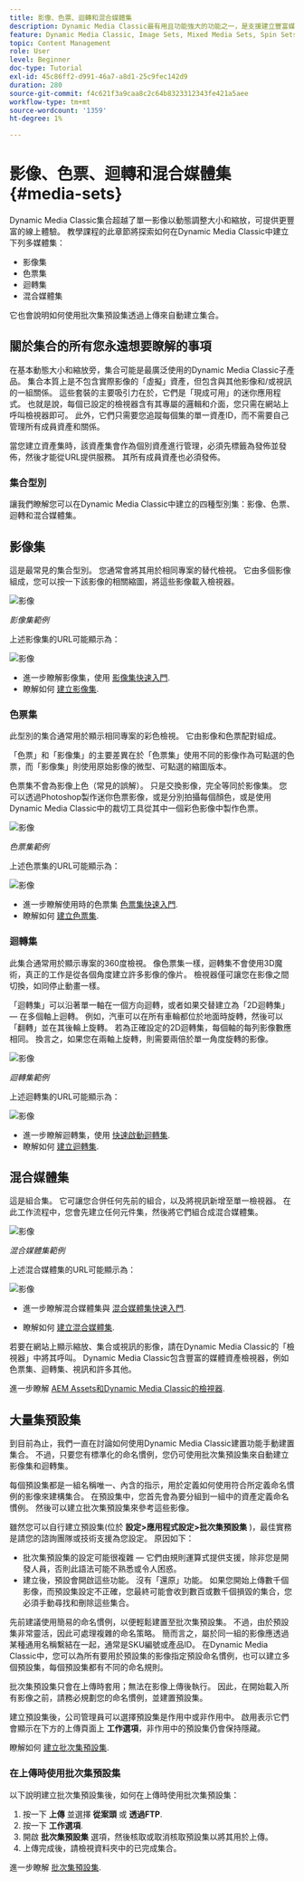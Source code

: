 ```yaml
---
title: 影像、色票、迴轉和混合媒體集
description: Dynamic Media Classic最有用且功能強大的功能之一，是支援建立豐富媒體集，例如影像、色票、迴轉和混合媒體集。 瞭解每個多媒體集是什麼，以及如何在Dynamic Media Classic中建立每個型別。 然後深入瞭解批次集預設集，它會在上傳時自動建立多媒體集的流程。
feature: Dynamic Media Classic, Image Sets, Mixed Media Sets, Spin Sets
topic: Content Management
role: User
level: Beginner
doc-type: Tutorial
exl-id: 45c86ff2-d991-46a7-a8d1-25c9fec142d9
duration: 280
source-git-commit: f4c621f3a9caa8c2c64b8323312343fe421a5aee
workflow-type: tm+mt
source-wordcount: '1359'
ht-degree: 1%

---
```


# 影像、色票、迴轉和混合媒體集 {#media-sets}

Dynamic Media Classic集合超越了單一影像以動態調整大小和縮放，可提供更豐富的線上體驗。 教學課程的此章節將探索如何在Dynamic Media Classic中建立下列多媒體集：

- 影像集
- 色票集
- 迴轉集
- 混合媒體集

它也會說明如何使用批次集預設集透過上傳來自動建立集合。

## 關於集合的所有您永遠想要瞭解的事項

在基本動態大小和縮放旁，集合可能是最廣泛使用的Dynamic Media Classic子產品。 集合本質上是不包含實際影像的「虛擬」資產，但包含與其他影像和/或視訊的一組關係。 這些套裝的主要吸引力在於，它們是「現成可用」的迷你應用程式。 也就是說，每個已設定的檢視器含有其專屬的邏輯和介面，您只需在網站上呼叫檢視器即可。 此外，它們只需要您追蹤每個集的單一資產ID，而不需要自己管理所有成員資產和關係。

當您建立資產集時，該資產集會作為個別資產進行管理，必須先標籤為發佈並發佈，然後才能從URL提供服務。 其所有成員資產也必須發佈。

### 集合型別

讓我們瞭解您可以在Dynamic Media Classic中建立的四種型別集：影像、色票、迴轉和混合媒體集。

## 影像集

這是最常見的集合型別。 您通常會將其用於相同專案的替代檢視。 它由多個影像組成，您可以按一下該影像的相關縮圖，將這些影像載入檢視器。

![影像](assets/media-sets/image-set-1.jpg)

_影像集範例_

上述影像集的URL可能顯示為：

![影像](assets/media-sets/image-set-url-1.png)

- 進一步瞭解影像集，使用 [影像集快速入門](https://experienceleague.adobe.com/docs/dynamic-media-classic/using/image-sets/quick-start-image-sets.html).
- 瞭解如何 [建立影像集](https://experienceleague.adobe.com/docs/dynamic-media-classic/using/image-sets/creating-image-set.html#creating-an-image-set).

### 色票集

此型別的集合通常用於顯示相同專案的彩色檢視。 它由影像和色票配對組成。

「色票」和「影像集」的主要差異在於「色票集」使用不同的影像作為可點選的色票，而「影像集」則使用原始影像的微型、可點選的縮圖版本。

色票集不會為影像上色（常見的誤解）。 只是交換影像，完全等同於影像集。 您可以透過Photoshop製作迷你色票影像，或是分別拍攝每個顏色，或是使用Dynamic Media Classic中的裁切工具從其中一個彩色影像中製作色票。

![影像](assets/media-sets/image-set-2.jpg)

_色票集範例_

上述色票集的URL可能顯示為：

![影像](assets/media-sets/image-set_url.png)

- 進一步瞭解使用時的色票集 [色票集快速入門](https://experienceleague.adobe.com/docs/dynamic-media-classic/using/swatch-sets/quick-start-swatch-sets.html).
- 瞭解如何 [建立色票集](https://experienceleague.adobe.com/docs/dynamic-media-classic/using/swatch-sets/creating-swatch-set.html#creating-a-swatch-set).

### 迴轉集

此集合通常用於顯示專案的360度檢視。 像色票集一樣，迴轉集不會使用3D魔術，真正的工作是從各個角度建立許多影像的像片。 檢視器僅可讓您在影像之間切換，如同停止動畫一樣。

「迴轉集」可以沿著單一軸在一個方向迴轉，或者如果交替建立為「2D迴轉集」 — 在多個軸上迴轉。 例如，汽車可以在所有車輪都位於地面時旋轉，然後可以「翻轉」並在其後輪上旋轉。 若為正確設定的2D迴轉集，每個軸的每列影像數應相同。 換言之，如果您在兩軸上旋轉，則需要兩倍於單一角度旋轉的影像。

![影像](assets/media-sets/image-set-3.png)

_迴轉集範例_

上述迴轉集的URL可能顯示為：

![影像](assets/media-sets/spin-set.png)

- 進一步瞭解迴轉集，使用 [快速啟動迴轉集](https://experienceleague.adobe.com/docs/dynamic-media-classic/using/spin-sets/quick-start-spin-sets.html).
- 瞭解如何 [建立迴轉集](https://experienceleague.adobe.com/docs/dynamic-media-classic/using/spin-sets/creating-spin-set.html#creating-a-spin-set).

## 混合媒體集

這是組合集。 它可讓您合併任何先前的組合，以及將視訊新增至單一檢視器。 在此工作流程中，您會先建立任何元件集，然後將它們組合成混合媒體集。

![影像](assets/media-sets/image-set-4.png)

_混合媒體集範例_

上述混合媒體集的URL可能顯示為：

![影像](assets/media-sets/image-set-url-1.png)

- 進一步瞭解混合媒體集與 [混合媒體集快速入門](https://experienceleague.adobe.com/docs/dynamic-media-classic/using/mixed-media-sets/quick-start-mixed-media-sets.html).

- 瞭解如何 [建立混合媒體集](https://experienceleague.adobe.com/docs/dynamic-media-classic/using/mixed-media-sets/creating-mixed-media-set.html#creating-a-mixed-media-set).

若要在網站上顯示縮放、集合或視訊的影像，請在Dynamic Media Classic的「檢視器」中將其呼叫。 Dynamic Media Classic包含豐富的媒體資產檢視器，例如色票集、迴轉集、視訊和許多其他。

進一步瞭解 [AEM Assets和Dynamic Media Classic的檢視器](https://experienceleague.adobe.com/docs/dynamic-media-developer-resources/library/viewers-aem-assets-dmc/c-html5-s7-aem-asset-viewers.html).

## 大量集預設集

到目前為止，我們一直在討論如何使用Dynamic Media Classic建置功能手動建置集合。 不過，只要您有標準化的命名慣例，您仍可使用批次集預設集來自動建立影像集和迴轉集。

每個預設集都是一組名稱唯一、內含的指示，用於定義如何使用符合所定義命名慣例的影像來建構集合。 在預設集中，您首先會為要分組到一組中的資產定義命名慣例。 然後可以建立批次集預設集來參考這些影像。

雖然您可以自行建立預設集(位於 **設定>應用程式設定>批次集預設集** )，最佳實務是請您的諮詢團隊或技術支援為您設定。 原因如下：

- 批次集預設集的設定可能很複雜 — 它們由規則運算式提供支援，除非您是開發人員，否則此語法可能不熟悉或令人困惑。
- 建立後，預設會開啟這些功能。 沒有「還原」功能。 如果您開始上傳數千個影像，而預設集設定不正確，您最終可能會收到數百或數千個損毀的集合，您必須手動尋找和刪除這些集合。

先前建議使用簡易的命名慣例，以便輕鬆建置至批次集預設集。 不過，由於預設集非常靈活，因此可處理複雜的命名策略。 簡而言之，屬於同一組的影像應透過某種通用名稱繫結在一起，通常是SKU編號或產品ID。 在Dynamic Media Classic中，您可以為所有要用於預設集的影像指定預設命名慣例，也可以建立多個預設集，每個預設集都有不同的命名規則。

批次集預設集只會在上傳時套用；無法在影像上傳後執行。 因此，在開始載入所有影像之前，請務必規劃您的命名慣例，並建置預設集。

建立預設集後，公司管理員可以選擇預設集是作用中或非作用中。 啟用表示它們會顯示在下方的上傳頁面上 **工作選項**，非作用中的預設集仍會保持隱藏。

瞭解如何 [建立批次集預設集](https://experienceleague.adobe.com/docs/dynamic-media-classic/using/setup/application-setup.html#creating-a-batch-set-preset).

### 在上傳時使用批次集預設集

以下說明建立批次集預設集後，如何在上傳時使用批次集預設集：

1. 按一下 **上傳** 並選擇 **從案頭** 或 **透過FTP**.
2. 按一下 **工作選項**.
3. 開啟 **批次集預設集** 選項，然後核取或取消核取預設集以將其用於上傳。
4. 上傳完成後，請檢視資料夾中的已完成集合。

進一步瞭解 [批次集預設集](https://experienceleague.adobe.com/docs/dynamic-media-classic/using/setup/application-setup.html#batch-set-presets).
